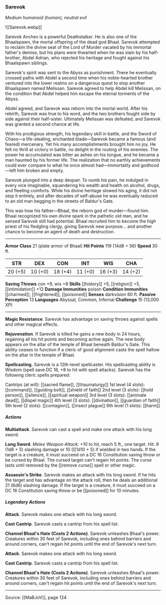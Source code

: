 ### Sarevok
_Medium humanoid (human), neutral evil_

![[Sarevok.webp]]

Sarevok Anchev is a powerful Deathstalker. He is also one of the Bhaalspawn, the mortal offspring of the dead god Bhaal. Sarevok attempted to reclaim the divine seat of the Lord of Murder vacated by his immortal father's demise, but his plans were thwarted when he was slain by his half-brother, Abdel Adrian, who rejected his heritage and fought against his Bhaalspawn siblings.

Sarevok's spirit was sent to the Abyss as punishment. There he eventually crossed paths with Abdel a second time when his noble-hearted brother ventured into the lower realms on a dangerous quest to stop another Bhaalspawn named Melissan. Sarevok agreed to help Abdel kill Melissan, on the condition that Abdel helped him escape the eternal torments of the Abyss.

Abdel agreed, and Sarevok was reborn into the mortal world. After his rebirth, Sarevok was true to his word, and the two brothers fought side by side against their half-sister. Ultimately Melissan was defeated, and Sarevok was granted a second chance at life.

With his prodigious strength, his legendary skill in battle, and the Sword of Chaos—a life-stealing, enchanted blade—Sarevok became a famous (and feared) mercenary. Yet his many accomplishments brought him no joy. He felt no thrill at victory in battle, no delight in the routing of his enemies. The power he accumulated was bitter as ashes on his tongue, and he became a man haunted by his former life. The realization that no earthly achievements could ever compare to what he once almost had—immortality and godhood—left him broken and empty.

Sarevok plunged into a deep despair. To numb his pain, he indulged in every vice imaginable, squandering his wealth and health on alcohol, drugs, and fleeting comforts. While his divine heritage slowed his aging, it did not stop it entirely, and after decades of self-abuse he was eventually reduced to an old man begging in the streets of Baldur's Gate.

This was how his father—Bhaal, the reborn god of murder—found him. Bhaal recognized his own divine spark in the pathetic old man, and he sensed Sarevok still had potential. Bhaal recruited him to become the high priest of his fledgling clergy, giving Sarevok new purpose... and another chance to become an agent of death and destruction.



---

**Armor Class** 21 (plate armor of Bhaal)
**Hit Points** 119 (14d8 + 56)
**Speed** 30 ft.

| STR     | DEX     | CON     | INT     | WIS     | CHA     |
|---------|---------|---------|---------|---------|---------|
| 20 (+5) | 10 (+0) | 18 (+4) | 11 (+0) | 16 (+3) | 14 (+2) |

**Saving Throws** con +9, wis +8
**Skills** [[history]] +5, [[religion]] +5, [[intimidation]] +12
**Damage Immunities** poison
**Condition Immunities** [[charmed]], [[frightened]], [[poisoned]]
**Senses** darkvision 60 ft.
**Passive Perception** 13
**Languages** Abyssal, Common, Infernal
**Challenge** 15 (13,000 XP)

---

**Magic Resistance**. Sarevok has advantage on saving throws against spells and other magical effects.

**Rejuvenation**. If Sarevok is killed he gains a new body in 24 hours, regaining all his hit points and becoming active again. The new body appears on the altar of the temple of Bhaal beneath Baldur's Gate. This ability ceases to function if a cleric of good alignment casts the spell hallow on the altar in the temple of Bhaal.

**Spellcasting.** Sarevok is a 12th-level spellcaster. His spellcasting ability is Wisdom (spell save DC 16, +8 to hit with spell attacks). Sarevok has the following cleric spells prepared:

Cantrips (at will): [[sacred flame]], [[thaumaturgy]]
1st level (4 slots): [[command]], [[guiding bolt]], [[shield of faith]]
2nd level (3 slots): [[hold person]], [[silence]], [[spiritual weapon]]
3rd level (3 slots): [[animate dead]], [[dispel magic]]
4th level (3 slots): [[divination]], [[guardian of faith]]
5th level (2 slots): [[contagion]], [[insect plague]]
6th level (1 slots): [[harm]]

##### Actions
**Multiattack**. Sarevok can cast a spell and make one attack with his long sword.

**Long Sword**. _Melee Weapon Attack:_ +10 to hit, reach 5 ft., one target. Hit: 9 (1d8 + 5) slashing damage or 10 ([[1d10 + 5) if wielded in two hands. If the target is a creature, it must succeed on a DC 16 Constitution saving throw or be cursed by Bhaal. The cursed target can't regain hit points. The curse lasts until removed by the [[remove curse]] spell or other magic.

**Assassin's Strike**. Sarevok makes an attack with his long sword. If he hits the target and has advantage on the attack roll, then he deals an additional 21 (6d6) slashing damage. If the target is a creature, it must succeed on a DC 16 Constitution saving throw or be [[poisoned]] for 10 minutes.

##### Legendary Actions
**Attack**. Sarevok makes one attack with his long sword.

**Cast Cantrip**. Sarevok casts a cantrip from his spell list.

**Channel Bhaal's Hate (Costs 2 Actions)**. Sarevok unleashes Bhaal's power. Creatures within 30 feet of Sarevok, including ones behind barriers and around corners, can't regain hit points until the end of Sarevok's next turn.

**Attack**. Sarevok makes one attack with his long sword.

**Cast Cantrip**. Sarevok casts a cantrip from his spell list.

**Channel Bhaal's Hate (Costs 2 Actions)**. Sarevok unleashes Bhaal's power. Creatures within 30 feet of Sarevok, including ones behind barriers and around corners, can't regain hit points until the end of Sarevok's next turn.


---

Source: [[MaBJoV]], page 124